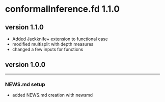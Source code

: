 # conformalInference.fd 1.1.0

## version 1.1.0

- Added Jackknife+ extension to functional case
- modified multisplit with depth measures
- changed a few inputs for functions

## version 1.0.0

---

### NEWS.md setup

- added NEWS.md creation with newsmd


